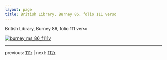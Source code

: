 ```yaml
---
layout: page
title: British Library, Burney 86, folio 111 verso
---
```


British Library, Burney 86, folio 111 verso

[![burney_ms_86_f111v](http://www.homermultitext.org/iipsrv?IIIF=/project/homer/pyramidal/deepzoom/bl/burney86imgs/v1/burney_ms_86_f111v.tif/full/800,/0/default.jpg)](http://www.homermultitext.org/ict2/?urn=urn:cite2:bl:burney86imgs.v1:burney_ms_86_f111v) 

---

previous:  [111r](../111r/) | next: [112r](../112r/)